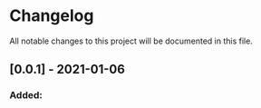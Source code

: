# Changelog
All notable changes to this project will be documented in this file.


## [0.0.1] - 2021-01-06
### Added:
